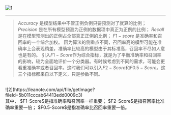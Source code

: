 ![1](https://leanote.com/api/file/getImage?fileId=5b011bceab644140cb000918)

----------

> $Accuracy$   是模型结果中不管正例负例只要预测对了就算的比例；
$Precision$   是在所有模型预测为正例的数据项中真正为正例的比例；
$Recall$    是在模型预测出的正例占全部真正正例的比例；
$F1-score$  是准确率和召回率的一个综合加权。
因为算法的侧重点不同，召回率高的模型可能在准确率上会表现稍差，准确率比较高的模型由于其标准高，召回率不尽如人意也是有的。
引入$F1-Score$作为综合指标，就是为了平衡准确率和召回率的影响，较为全面地评价一个分类器。有时候考虑到不同的需求，可能会更看重准确率或者召回率。这时我们可以引入$F2-Score$和$F0.5-Score$。这三个指标都来自以下定义，只是参数不同。
<br>
![2](https://leanote.com/api/file/getImage?fileId=5b011cccab64413edd0009c3)
<br>
其中，
$F1-Score$是指准确率和召回率一样重要；
$F2-Score$是指召回率比准确率重要一倍；
$F0.5-Score$是指准确率比召回率重要一倍。
